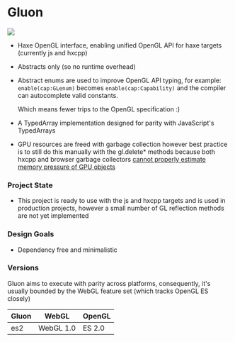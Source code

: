 # Gluon

<img src="https://user-images.githubusercontent.com/3742992/64806667-8fb9ce00-d58b-11e9-9f4a-bf82f83eeba9.png" />

- Haxe OpenGL interface, enabling unified OpenGL API for haxe targets (currently js and hxcpp)
- Abstracts only (so no runtime overhead)
- Abstract enums are used to improve OpenGL API typing, for example:
	`enable(cap:GLenum)`
	becomes
	`enable(cap:Capability)`
	and the compiler can autocomplete valid constants.

	Which means fewer trips to the OpenGL specification :)
- A TypedArray implementation designed for parity with JavaScript's TypedArrays
- GPU resources are freed with garbage collection however best practice is to still do this manually with the gl.delete* methods because both hxcpp and browser garbage collectors [cannot properly estimate memory pressure of GPU objects](https://stackoverflow.com/a/31250301/4038621)

### Project State

- This project is ready to use with the js and hxcpp targets and is used in production projects, however a small number of GL reflection methods are not yet implemented

### Design Goals
- Dependency free and minimalistic

### Versions
Gluon aims to execute with parity across platforms, consequently, it's usually bounded by the WebGL feature set (which tracks OpenGL ES closely)

| Gluon     | WebGL     | OpenGL |
|-----------|-----------|--------|
| es2       | WebGL 1.0 | ES 2.0 |
